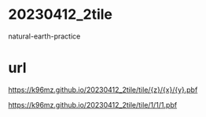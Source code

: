 # 20230412_2tile
natural-earth-practice

# url
https://k96mz.github.io/20230412_2tile/tile/{z}/{x}/{y}.pbf  

https://k96mz.github.io/20230412_2tile/tile/1/1/1.pbf